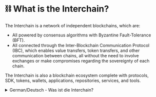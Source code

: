 # ⛓ What is the Interchain?

The Interchain is a network of independent blockchains, which are:

* All powered by consensus algorithms with Byzantine Fault-Tolerance (BFT).
* All connected through the Inter-Blockchain Communication Protocol (IBC), which enables value transfers, token transfers, and other communication between chains, all without the need to involve exchanges or make compromises regarding the sovereignty of each chain.

The Interchain is also a blockchain ecosystem complete with protocols, SDK, tokens, wallets, applications, repositories, services, and tools.

<details>

<summary>German/Deutsch - Was ist die Interchain?</summary>

Die Interchain ist ein Netzwerk von unabhängigen Blockchains, welche

* Mittels des gleicher Konsens-Algorithmen mit byzantinischer Fehlertoleranz (BFT) betrieben werden.
* Durch das Inter-Blockchain-Kommunikationsprotokoll (IBC) verbunden sind, das Wert-Transfers, Token-Transfers und andere Kommunikation zwischen den Blockchains ermöglicht, ohne dass Intermediäre wie Börsen involviert sind oder Kompromisse hinsichtlich der Souveränität der einzelnen Ketten eingegangen werden müssen.

Die Interchain ist auch ein Blockchain-Ökosystem mit Protokollen, SDKs, Token, Wallets, Anwendungen, Repositories, Services und diversen Tools.

</details>
